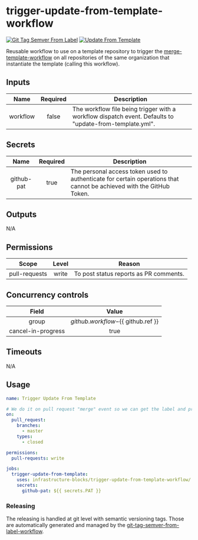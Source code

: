 # trigger-update-from-template-workflow
[![Git Tag Semver From Label](https://github.com/infrastructure-blocks/trigger-update-from-template-workflow/actions/workflows/git-tag-semver-from-label.yml/badge.svg)](https://github.com/infrastructure-blocks/trigger-update-from-template-workflow/actions/workflows/git-tag-semver-from-label.yml)
[![Update From Template](https://github.com/infrastructure-blocks/trigger-update-from-template-workflow/actions/workflows/update-from-template.yml/badge.svg)](https://github.com/infrastructure-blocks/trigger-update-from-template-workflow/actions/workflows/update-from-template.yml)

Reusable workflow to use on a template repository to trigger the
[merge-template-workflow](https://github.com/infrastructure-blocks/merge-template-workflow)
on all repositories of the same organization that instantiate the template (calling this workflow).

## Inputs

|   Name   | Required | Description                                                                                             |
|:--------:|:--------:|---------------------------------------------------------------------------------------------------------|
| workflow |  false   | The workflow file being trigger with a workflow dispatch event. Defaults to "update-from-template.yml". |

## Secrets

|    Name    | Required | Description                                                                                                          |
|:----------:|:--------:|----------------------------------------------------------------------------------------------------------------------|
| github-pat |   true   | The personal access token used to authenticate for certain operations that cannot be achieved with the GitHub Token. |

## Outputs

N/A

## Permissions

|     Scope     | Level | Reason                                 |
|:-------------:|:-----:|----------------------------------------|
| pull-requests | write | To post status reports as PR comments. |

## Concurrency controls

|      Field         |                 Value                    |
|:------------------:|:----------------------------------------:|
|       group        | ${{ github.workflow }}-${{ github.ref }} |
| cancel-in-progress |                   true                   | 

## Timeouts

N/A

## Usage

```yaml
name: Trigger Update From Template

# We do it on pull request "merge" event so we can get the label and propagate it more easily.
on:
  pull_request:
    branches:
      - master
    types:
      - closed

permissions:
  pull-requests: write

jobs:
  trigger-update-from-template:
    uses: infrastructure-blocks/trigger-update-from-template-workflow/.github/workflows/workflow.yml@v1
    secrets:
      github-pat: ${{ secrets.PAT }}
```

### Releasing

The releasing is handled at git level with semantic versioning tags. Those are automatically generated and managed
by the [git-tag-semver-from-label-workflow](https://github.com/infrastructure-blocks/git-tag-semver-from-label-workflow).
